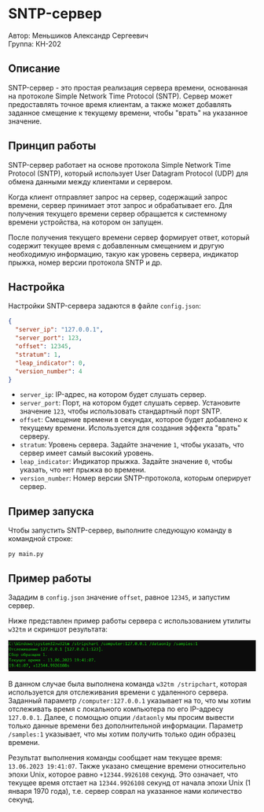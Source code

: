 SNTP-сервер
===========

Автор: Меньшиков Александр Сергеевич  
Группа: КН-202

Описание
--------

SNTP-сервер - это простая реализация сервера времени, основанная на 
протоколе Simple Network Time Protocol (SNTP). Сервер может предоставлять 
точное время клиентам, а также может добавлять заданное смещение к текущему времени, чтобы 
"врать" на указанное значение.

Принцип работы
--------------

SNTP-сервер работает на основе протокола Simple Network Time Protocol (SNTP), 
который использует User Datagram Protocol (UDP) для обмена данными между клиентами и 
сервером.

Когда клиент отправляет запрос на сервер, содержащий запрос времени, сервер принимает 
этот запрос и обрабатывает его. Для получения текущего времени сервер обращается к 
системному времени устройства, на котором он запущен.

После получения текущего времени сервер формирует ответ, 
который содержит текущее время с добавленным смещением и другую необходимую информацию, такую как уровень сервера, 
индикатор прыжка, номер версии протокола SNTP и др.

Настройка
---------

Настройки SNTP-сервера задаются в файле `config.json`:

```json
{   
  "server_ip": "127.0.0.1",   
  "server_port": 123,   
  "offset": 12345,   
  "stratum": 1,   
  "leap_indicator": 0,   
  "version_number": 4
}
```
*   `server_ip`: IP-адрес, на котором будет слушать сервер.
*   `server_port`: Порт, на котором будет слушать сервер. Установите значение `123`, чтобы использовать стандартный порт SNTP.
*   `offset`: Смещение времени в секундах, которое будет добавлено к текущему времени. Используется для создания эффекта "врать" серверу.
*   `stratum`: Уровень сервера. Задайте значение `1`, чтобы указать, что сервер имеет самый высокий уровень.
*   `leap_indicator`: Индикатор прыжка. Задайте значение `0`, чтобы указать, что нет прыжка во времени.
*   `version_number`: Номер версии SNTP-протокола, которым оперирует сервер.

Пример запуска
--------------

Чтобы запустить SNTP-сервер, выполните следующую команду в командной строке:

```shell
py main.py
```

Пример работы
-------------

Зададим в `config.json` значение `offset`, равное `12345`, и запустим сервер.

Ниже представлен пример работы сервера с использованием утилиты `w32tm` и скриншот результата:

![пример работы](example.png)

В данном случае была выполнена команда `w32tm /stripchart`, которая используется для 
отслеживания времени с удаленного сервера. Заданный параметр `/computer:127.0.0.1` 
указывает на то, что мы хотим отслеживать время с локального компьютера по его IP-адресу 
`127.0.0.1`. Далее, с помощью опции `/dataonly` мы просим вывести только данные времени без 
дополнительной информации. Параметр `/samples:1` указывает, что мы хотим получить только 
один образец времени.

Результат выполнения команды сообщает нам текущее время: `13.06.2023 19:41:07`. 
Также указано смещение времени относительно эпохи Unix, которое равно `+12344.9926108` 
секунд. Это означает, что текущее время отстает на `12344.9926108` секунд от начала 
эпохи Unix (1 января 1970 года), т.е. сервер соврал на указанное нами количество секунд.